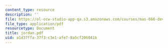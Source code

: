 ```yaml
---
content_type: resource
description: ''
file: https://ol-ocw-studio-app-qa.s3.amazonaws.com/courses/mas-666-developmental-entrepreneurship-fall-2003/a1d37ffa37f3c3e1afe78a5cf206041b_jordan.pdf
file_type: application/pdf
resourcetype: Document
title: jordan.pdf
uid: a1d37ffa-37f3-c3e1-afe7-8a5cf206041b
---
```


